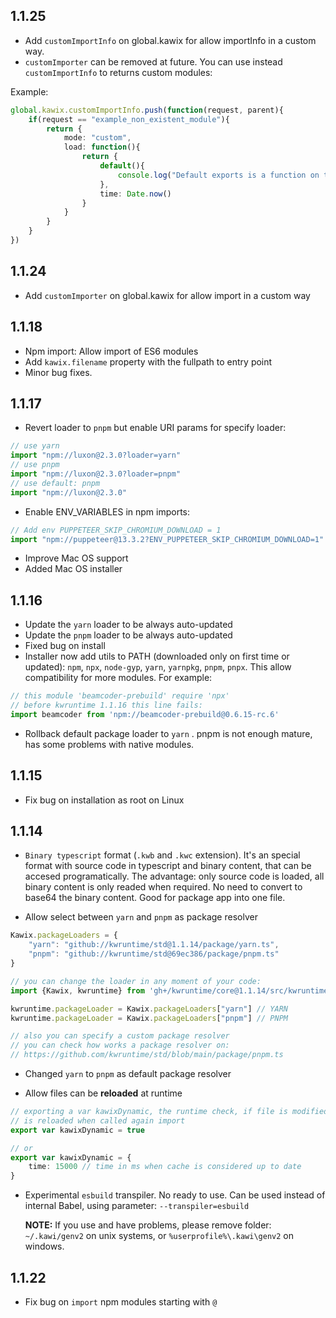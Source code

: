 ## 1.1.25

- Add ```customImportInfo``` on global.kawix for allow importInfo in a custom way. 
- ```customImporter``` can be removed at future. You can use instead ```customImportInfo``` to returns custom modules: 

Example: 

```typescript
global.kawix.customImportInfo.push(function(request, parent){
	if(request == "example_non_existent_module"){
		return {
			mode: "custom",
			load: function(){
				return {
					default(){
						console.log("Default exports is a function on this virtual module")
					},
					time: Date.now()
				}
			}
		}
	}
})
```

## 1.1.24

- Add ```customImporter``` on global.kawix for allow import in a custom way

## 1.1.18 

- Npm import: Allow import of ES6 modules
- Add ```kawix.filename``` property with the fullpath to entry point
- Minor bug fixes.
 

## 1.1.17 

- Revert loader to ```pnpm``` but enable URI params for specify loader: 

```typescript
// use yarn
import "npm://luxon@2.3.0?loader=yarn"
// use pnpm
import "npm://luxon@2.3.0?loader=pnpm"
// use default: pnpm
import "npm://luxon@2.3.0"
```

- Enable ENV_VARIABLES in npm imports: 

```typescript 
// Add env PUPPETEER_SKIP_CHROMIUM_DOWNLOAD = 1
import "npm://puppeteer@13.3.2?ENV_PUPPETEER_SKIP_CHROMIUM_DOWNLOAD=1"
```

- Improve Mac OS support
- Added Mac OS installer

## 1.1.16

- Update the ```yarn``` loader to be always auto-updated
- Update the ```pnpm``` loader to be always auto-updated
- Fixed bug on install 
- Installer now add utils to PATH (downloaded only on first time or updated): ```npm```, ```npx```, ```node-gyp```, ```yarn```, ```yarnpkg```, ```pnpm```, ```pnpx```. This allow compatibility for more modules. For example: 

```typescript
// this module 'beamcoder-prebuild' require 'npx'
// before kwruntime 1.1.16 this line fails:
import beamcoder from 'npm://beamcoder-prebuild@0.6.15-rc.6' 
```


- Rollback default package loader to ```yarn``` . pnpm is not enough mature, has some problems with native modules.



## 1.1.15

- Fix bug on installation as root on Linux



## 1.1.14

- ```Binary typescript``` format (```.kwb``` and ```.kwc``` extension). It's an special format with source code in typescript and binary content, that can be accesed programatically.
The advantage: only source code is loaded, all binary content is only readed when required. No need to convert to base64 the binary content. Good for package app into one file.


- Allow select between ```yarn``` and ```pnpm``` as package resolver

```typescript
Kawix.packageLoaders = {
	"yarn": "github://kwruntime/std@1.1.14/package/yarn.ts",
	"pnpm": "github://kwruntime/std@69ec386/package/pnpm.ts"
}
```

```typescript
// you can change the loader in any moment of your code:
import {Kawix, kwruntime} from 'gh+/kwruntime/core@1.1.14/src/kwruntime.ts'

kwruntime.packageLoader = Kawix.packageLoaders["yarn"] // YARN
kwruntime.packageLoader = Kawix.packageLoaders["pnpm"] // PNPM

// also you can specify a custom package resolver
// you can check how works a package resolver on: 
// https://github.com/kwruntime/std/blob/main/package/pnpm.ts

```


- Changed ```yarn``` to ```pnpm``` as default package resolver

- Allow files can be **reloaded** at runtime 

```typescript
// exporting a var kawixDynamic, the runtime check, if file is modified on disk
// is reloaded when called again import
export var kawixDynamic = true 

// or 
export var kawixDynamic = {
	time: 15000 // time in ms when cache is considered up to date
}
```

- Experimental ```esbuild``` transpiler. No ready to use. Can be used instead of internal Babel, using parameter: ```--transpiler=esbuild``` 

	**NOTE:** If you use and have problems, please remove folder: ```~/.kawi/genv2``` on unix systems, or ```%userprofile%\.kawi\genv2``` on windows.


## 1.1.22

- Fix bug on ```import``` npm modules starting with ```@```